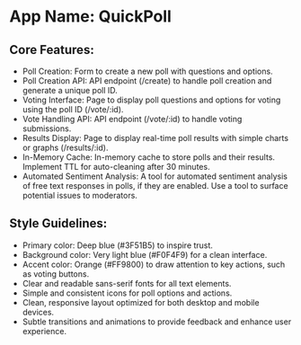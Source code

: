# **App Name**: QuickPoll

## Core Features:

- Poll Creation: Form to create a new poll with questions and options.
- Poll Creation API: API endpoint (/create) to handle poll creation and generate a unique poll ID.
- Voting Interface: Page to display poll questions and options for voting using the poll ID (/vote/:id).
- Vote Handling API: API endpoint (/vote/:id) to handle voting submissions.
- Results Display: Page to display real-time poll results with simple charts or graphs (/results/:id).
- In-Memory Cache: In-memory cache to store polls and their results. Implement TTL for auto-cleaning after 30 minutes.
- Automated Sentiment Analysis: A tool for automated sentiment analysis of free text responses in polls, if they are enabled. Use a tool to surface potential issues to moderators.

## Style Guidelines:

- Primary color: Deep blue (#3F51B5) to inspire trust.
- Background color: Very light blue (#F0F4F9) for a clean interface.
- Accent color: Orange (#FF9800) to draw attention to key actions, such as voting buttons.
- Clear and readable sans-serif fonts for all text elements.
- Simple and consistent icons for poll options and actions.
- Clean, responsive layout optimized for both desktop and mobile devices.
- Subtle transitions and animations to provide feedback and enhance user experience.